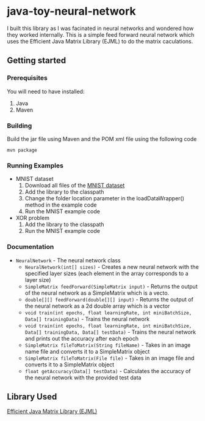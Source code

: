 # java-toy-neural-network
I built this library as I was facinated in neural networks and wondered how they worked internally. This is a simple feed forward neural network which uses the Efficient Java Matrix Library (EJML) to do the matrix caculations.

## Getting started
  ### Prerequisites
  You will need to have installed:
  1. Java
  2. Maven
  
  
  ### Building
  Build the jar file using Maven and the POM xml file using the following code
  ```
  mvn package
  ```
  ### Running Examples
  - MNIST dataset
    1. Download all files of the [MNIST dataset](yann.lecun.com/exdb/mnist/)
    2. Add the library to the classpath
    3. Change the folder location parameter in the loadDataWrapper() method in the example code
    4. Run the MNIST example code
  - XOR problem
    1. Add the library to the classpath
    2. Run the MNIST example code
    
  ### Documentation
  - ```NeuralNetwork``` - The neural network class
      - ```NeuralNetwork(int[] sizes)``` - Creates a new neural network with the specified layer sizes (each element in the array corresponds to a layer size)
      - ```SimpleMatrix feedForward(SimpleMatrix input)``` - Returns the output of the neural network as a SimpleMatrix which is a vecto.
      - ```double[][] feedForward(double[][] input)``` - Returns the output of the neural network as a 2d double array which is a vector
      - ```void train(int epochs, float learningRate, int miniBatchSize, Data[] trainingData)``` - Trains the neural network
      - ```void train(int epochs, float learningRate, int miniBatchSize, Data[] trainingData, Data[] testData)``` - Trains the neural network and prints out the accuracy after each epoch
      - ```SimpleMatrix fileToMatrix(String fileName)``` - Takes in an image name file and converts it to a SimpleMatrix object
      - ```SimpleMatrix fileToMatrix(File file)``` - Takes in an image file and converts it to a SimpleMatrix object
      - ```float getAccuracy(Data[] testData)``` - Calculates the accuracy of the neural network with the provided test data
  
  ## Library Used
  [Efficient Java Matrix Library (EJML)](https://github.com/lessthanoptimal/ejml)
  
